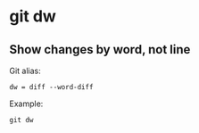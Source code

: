 # git dw

## Show changes by word, not line

Git alias:

```git
dw = diff --word-diff
```

Example:

```shell
git dw
```
